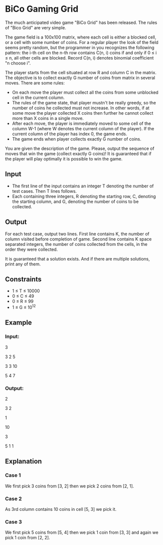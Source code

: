 # BiCo Gaming Grid

The much anticipated video game "BiCo Grid" has been released. The rules of "Bico Grid" are very simple.

The game field is a 100x100 matrix, where each cell is either a blocked cell, or a cell with some number of coins. 
For a regular player the look of the field seems pretty random, but the 
programmer in you recognizes the following pattern: the i-th cell on the n-th row contains C(n, i) coins if and only if 0 ≤ i ≤ n, all other cells are blocked. 
Record C(n, i) denotes binomial coefficient "n choose i".

The player starts from the cell situated at row R and column C in the matrix. 
The objective is to collect exactly G number of coins from matrix in several moves. There are some rules:

- On each move the player must collect all the coins from some unblocked cell in the current column.
- The rules of the game state, that player mustn't be really greedy, so the number of coins he collected must not increase. 
In other words, if at some move the player collected X coins then further he cannot collect more than X coins in a single move.
- After each move, the player is immediately moved to some cell of the column W-1 (where W denotes the current column of the player). 
If the current column of the player has index 0, the game ends.
- The game ends when player collects exactly G number of coins.

You are given the description of the game. 
Please, output the sequence of moves that win the game (collect exactly G coins)! 
It is guaranteed that if the player will play optimally it is possible to win the game.

## Input

- The first line of the input contains an integer T denoting the number of test cases. Then T lines follows. 
- Each containing three integers, R denoting the starting row, C, denoting the starting column, and G, denoting the number of coins to be collected.

## Output

For each test case, output two lines. First line contains K, the number of column visited before completion of game. 
Second line contains K space separated integers, the number of coins collected from the cells, in the order they were collected.

It is guaranteed that a solution exists. And if there are multiple solutions, print any of them.

## Constraints

- 1 ≤ T ≤ 10000
- 0 ≤ C ≤ 49
- 0 ≤ R ≤ 99
- 1 ≤ G ≤ 10<sup>12</sup>

## Example

### Input:

3

3 2 5

3 3 10

5 4 7

### Output:

2

3 2 

1

10 

3

5 1 1

## Explanation

### Case 1

We first pick 3 coins from [3, 2] then we pick 2 coins from [2, 1].

### Case 2

As 3rd column contains 10 coins in cell [5, 3] we pick it.

### Case 3

We first pick 5 coins from [5, 4] then we pick 1 coin from [3, 3] and again we pick 1 coin from [2, 2].
